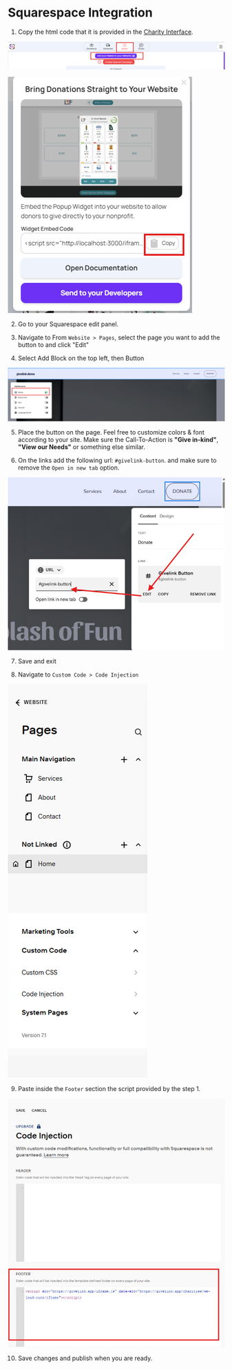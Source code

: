 # Squarespace Integration

1. Copy the html code that it is provided in the [Charity Interface](https://ci.givelink.app).

![Copy Code](/assets/ci-1.png)

![Copy Code](/assets/ci-2.png)

2. Go to your Squarespace edit panel.
3. Navigate to From `Website > Pages`, select the page you want to add the button to and click "Edit"

4. Select Add Block on the top left, then Button

![Add Button](/assets/squarespace/squarespace-add-button.png)

5. Place the button on the page. Feel free to customize colors & font according to your site. Make sure the Call-To-Action is <strong>"Give in-kind"</strong>, <strong>"View our Needs"</strong> or something else similar.

6. On the links add the following url: `#givelink-button`. and make sure to remove the `Open in new tab` option.

![Button edit](/assets/squarespace/squarespace-edit-button.png)

7. Save and exit

8. Navigate to `Custom Code > Code Injection`

![Code Injection Open](/assets/squarespace/squarespace-open-custom-code.png)

9. Paste inside the `Footer` section the script provided by the step 1.

![Code Injection](/assets/squarespace/squarespace-code-injection.png)

10. Save changes and publish when you are ready.
